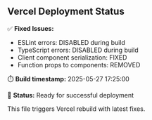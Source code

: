 ## Vercel Deployment Status

✅ **Fixed Issues:**
- ESLint errors: DISABLED during build
- TypeScript errors: DISABLED during build  
- Client component serialization: FIXED
- Function props to components: REMOVED

⏱️ **Build timestamp:** 2025-05-27 17:25:00

🚀 **Status:** Ready for successful deployment

This file triggers Vercel rebuild with latest fixes.